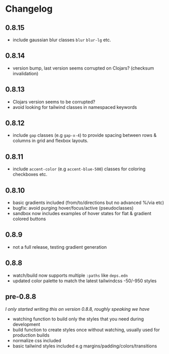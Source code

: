 # Changelog

## 0.8.15

- include gaussian blur classes `blur` `blur-lg` etc.

## 0.8.14

- version bump, last version seems corrupted on Clojars? (checksum invalidation)

## 0.8.13

- Clojars version seems to be corrupted?
- avoid looking for tailwind classes in namespaced keywords

## 0.8.12

- include `gap` classes (e.g `gap-x-4`) to provide spacing between rows & columns in grid and flexbox layouts.

## 0.8.11

- include `accent-color` (e.g `accent-blue-500`) classes for coloring checkboxes etc.

## 0.8.10

- basic gradients included (from/to/directions but no advanced %/via etc)
- bugfix: avoid purging hover/focus/active (pseudoclasses)
- sandbox now includes examples of hover states for flat & gradient colored buttons

## 0.8.9

- not a full release, testing gradient generation

## 0.8.8

- watch/build now supports multiple `:paths` like `deps.edn`
- updated color palette to match the latest tailwindcss -50/-950 styles

## pre-0.8.8

_I only started writing this on version 0.8.8, roughly speaking we have_

- watching function to build only the styles that you need during development
- build function to create styles once without watching, usually used for production builds
- normalize css included
- basic tailwind styles included e.g margins/padding/colors/transitions
